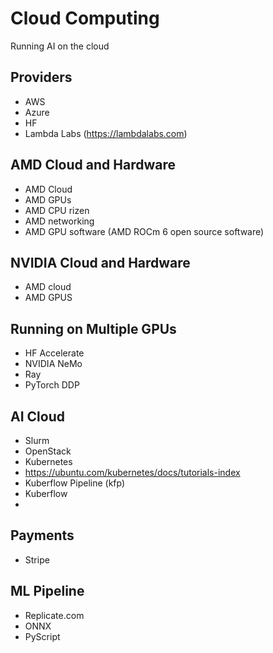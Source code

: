 # Cloud Computing

Running AI on the cloud


## Providers

* AWS
* Azure
* HF 
* Lambda Labs (https://lambdalabs.com)

## AMD Cloud and Hardware

* AMD Cloud
* AMD GPUs
* AMD CPU rizen
* AMD networking
* AMD GPU software (AMD ROCm 6 open source software)

## NVIDIA Cloud and Hardware

* AMD cloud
* AMD GPUS

## Running on Multiple GPUs

* HF Accelerate
* NVIDIA NeMo
* Ray
* PyTorch DDP

## AI Cloud

* Slurm
* OpenStack
* Kubernetes
* https://ubuntu.com/kubernetes/docs/tutorials-index
* Kuberflow Pipeline (kfp)
* Kuberflow
* 

## Payments

* Stripe

## ML Pipeline

* Replicate.com
* ONNX
* PyScript
  
  
